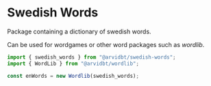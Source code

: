 # Swedish Words

Package containing a dictionary of swedish words.

Can be used for wordgames or other word packages such as _wordlib_.

```javascript
import { swedish_words } from "@arvidbt/swedish-words";
import { WordLib } from "@arvidbt/wordlib";

const enWords = new Wordlib(swedish_words);
```
